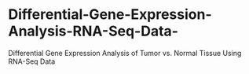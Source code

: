 # Differential-Gene-Expression-Analysis-RNA-Seq-Data-
Differential Gene Expression Analysis of Tumor vs. Normal Tissue Using RNA-Seq Data 
